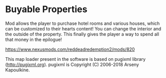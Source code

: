 # Buyable Properties
 
Mod allows the player to purchase hotel rooms and various houses, which can be customized to their hearts content! You can change the interior and the outside of the property. This finally gives the player a way to spend all that money in the epilogue!

https://www.nexusmods.com/reddeadredemption2/mods/820

This map loader present in the software is based on pugixml library (http://pugixml.org). pugixml is Copyright (C) 2006-2018 Arseny Kapoulkine.
